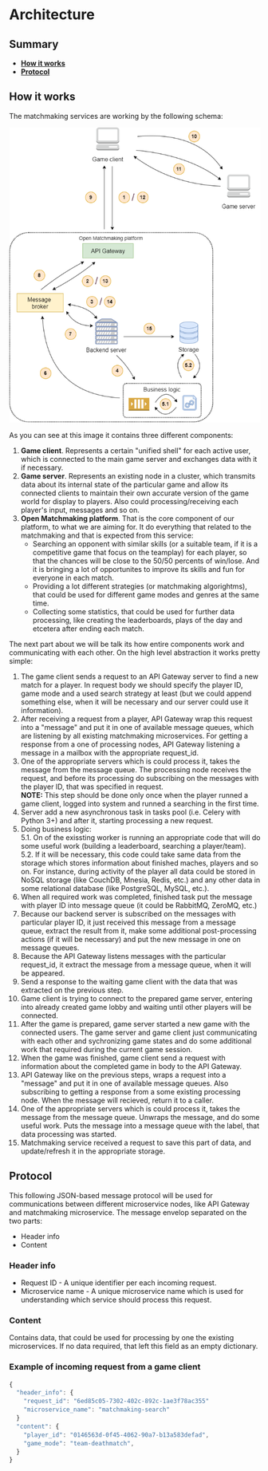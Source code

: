 # Architecture

Summary
-------
- [**How it works**](https://github.com/OpenMatchmaking/documentation/tree/master/docs#how-it-works)
- [**Protocol**](https://github.com/OpenMatchmaking/documentation/tree/master/docs#protocol)

How it works
------------
The matchmaking services are working by the following schema:

<p align="center">
  <img src="https://github.com/OpenMatchmaking/documentation/blob/master/docs/images/Architecture.png"/>
</p>

As you can see at this image it contains three different components:
1. **Game client**. Represents a certain "unified shell" for each active user, which is connected to the main game server and exchanges data with it if necessary.
2. **Game server**. Represents an existing node in a cluster, which transmits data about its internal state of the particular game and allow its connected clients to maintain their own accurate version of the game world for display to players. Also could processing/receiving each player's input, messages and so on.
3. **Open Matchmaking platform**. That is the core component of our platform, to what we are aiming for. It do everything that related to the matchmaking and that is expected from this service: 
    - Searching an opponent with similar skills (or a suitable team, if it is a competitive game that focus on the teamplay) for each player, so that the chances will be close to the 50/50 percents of win/lose. And it is bringing a lot of opportunites to improve its skills and fun for everyone in each match.
    - Providing a lot different strategies (or matchmaking algorightms), that could be used for different game modes and genres at the same time.
    - Collecting some statistics, that could be used for further data processing, like creating the leaderboards, plays of the day and etcetera after ending each match.

The next part about we will be talk its how entire components work and communicating with each other. On the high level abstraction it works pretty simple:
1) The game client sends a request to an API Gateway server to find a new match for a player. In request body we should specify the player ID, game mode and a used search strategy at least (but we could append something else, when it will be necessary and our server could use it information).
2) After receiving a request from a player, API Gateway wrap this request into a "message" and put it in one of available message queues, which are listening by all existing matchmaking microservices. For getting a response from a one of processing nodes, API Gateway listening a message in a mailbox with the appropriate request_id.
3) One of the appropriate servers which is could process it, takes the message from the message queue. The processing node receives the request, and before its processing do subscribing on the messages with the player ID, that was specified in request.   
**NOTE:** This step should be done only once when the player runned a game client, logged into system and runned a searching in the first time.
4) Server add a new asynchronous task in tasks pool (i.e. Celery with Python 3+) and after it, starting processing a new request.  
5) Doing business logic:  
  5.1. On of the exissting worker is running an appropriate code that will do some useful work (building a leaderboard, searching a player/team).  
  5.2. If it will be necessary, this code could take same data from the storage which stores information about finished maches, players and so on. For instance, during activity of the player all data could be stored in NoSQL storage (like CouchDB, Mnesia, Redis, etc.) and any other data in some relational database (like PostgreSQL, MySQL, etc.).
6) When all required work was completed, finished task put the message with player ID into message queue (it could be RabbitMQ, ZeroMQ, etc.)
7) Because our backend server is subscribed on the messages with particular player ID, it just received this message from a message queue, extract the result from it, make some additional post-processing actions (if it will be necessary) and put the new message in one on message queues.
8) Because the API Gateway listens messages with the particular request_id, it extract the message from a message queue, when it will be appeared.
9) Send a response to the waiting game client with the data that was extracted on the previous step.
10) Game client is trying to connect to the prepared game server, entering into already created game lobby and waiting until other players will be connected.
11) After the game is prepared, game server started a new game with the connected users. The game server and game client just communicating with each other and sychronizing game states and do some additional work that required during the current game session.
12) When the game was finished, game client send a request with information about the completed game in body to the API Gateway.
13) API Gateway like on the previous steps, wraps a request into a "message" and put it in one of available message queues. Also subscribing to getting a response from a some existing processing node. When the message will recieved, return it to a caller.
14) One of the appropriate servers which is could process it, takes the message from the message queue. Unwraps the message, and do some useful work. Puts the message into a message queue with the label, that data processing was started.
15) Matchmaking service received a request to save this part of data, and update/refresh it in the appropriate storage.

Protocol
--------
This following JSON-based message protocol will be used for communications between different microservice nodes, like API Gateway and matchmaking microservice. The message envelop separated on the two parts:
- Header info
- Content

### Header info
- Request ID - A unique identifier per each incoming request.
- Microservice name - A unique microservice name which is used for understanding which service should process this request.

### Content
Contains data, that could be used for processing by one the existing microservices. If no data required, that left this field as an empty dictionary.

### Example of incoming request from a game client
```javascript
{
  "header_info": {
    "request_id": "6ed85c05-7302-402c-892c-1ae3f78ac355"
    "microservice_name": "matchmaking-search"
  }
  "content": {
    "player_id": "0146563d-0f45-4062-90a7-b13a583defad",
    "game_mode": "team-deathmatch",
  }
}
```
